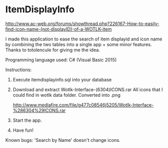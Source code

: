 # ItemDisplayInfo
http://www.ac-web.org/forums/showthread.php?226167-How-to-easily-find-icon-name-(not-displayID)-of-a-WOTLK-item

I made this application to ease the search of item displayid and icon name
by combining the two tables into a single app + some minor features.
Thanks to totolencule for giving me the idea.

Programming language used: C# (Visual Basic 2015)

Instructions:

1. Execute itemdisplayinfo.sql into your database

2. Download and extract Wotlk-Interface-(6304)ICONS.rar
    All icons that I could find in wotlk data folder.
    Converted into .png
    
    http://www.mediafire.com/file/g477c08546j5205/Wotlk-Interface-%286304%29ICONS.rar

3. Start the app.

4. Have fun!

Known bugs:
'Search by Name' doesn't change icons. 
